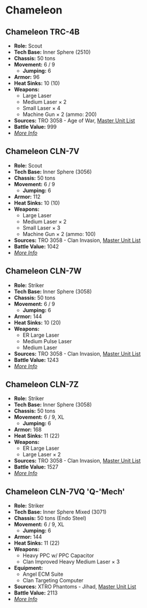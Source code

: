 # Chameleon
## Chameleon TRC-4B
- **Role:** Scout
- **Tech Base:** Inner Sphere (2510)
- **Chassis:** 50 tons
- **Movement:** 6 / 9
  - **Jumping:** 6
- **Armor:** 96
- **Heat Sinks:** 10 (10)
- **Weapons:**
  - Large Laser
  - Medium Laser × 2
  - Small Laser × 4
  - Machine Gun × 2 (ammo: 200)
- **Sources:** TRO 3058 - Age of War, [Master Unit List](http://masterunitlist.info/Unit/Details/546/chameleon-trc-4b)
- **Battle Value:** 999
- [*More Info*](chameleon/chameleon_trc-4b.md)

## Chameleon CLN-7V
- **Role:** Scout
- **Tech Base:** Inner Sphere (3056)
- **Chassis:** 50 tons
- **Movement:** 6 / 9
  - **Jumping:** 6
- **Armor:** 112
- **Heat Sinks:** 10 (10)
- **Weapons:**
  - Large Laser
  - Medium Laser × 2
  - Small Laser × 3
  - Machine Gun × 2 (ammo: 100)
- **Sources:** TRO 3058 - Clan Invasion, [Master Unit List](http://masterunitlist.info/Unit/Details/543/chameleon-cln-7v)
- **Battle Value:** 1042
- [*More Info*](chameleon/chameleon_cln-7v.md)

## Chameleon CLN-7W
- **Role:** Striker
- **Tech Base:** Inner Sphere (3058)
- **Chassis:** 50 tons
- **Movement:** 6 / 9
  - **Jumping:** 6
- **Armor:** 144
- **Heat Sinks:** 10 (20)
- **Weapons:**
  - ER Large Laser
  - Medium Pulse Laser
  - Medium Laser
- **Sources:** TRO 3058 - Clan Invasion, [Master Unit List](http://masterunitlist.info/Unit/Details/544/chameleon-cln-7w)
- **Battle Value:** 1243
- [*More Info*](chameleon/chameleon_cln-7w.md)

## Chameleon CLN-7Z
- **Role:** Striker
- **Tech Base:** Inner Sphere (3058)
- **Chassis:** 50 tons
- **Movement:** 6 / 9, XL
  - **Jumping:** 6
- **Armor:** 168
- **Heat Sinks:** 11 (22)
- **Weapons:**
  - ER Large Laser
  - Large Laser × 2
- **Sources:** TRO 3058 - Clan Invasion, [Master Unit List](http://masterunitlist.info/Unit/Details/545/chameleon-cln-7z)
- **Battle Value:** 1527
- [*More Info*](chameleon/chameleon_cln-7z.md)

## Chameleon CLN-7VQ 'Q-'Mech'
- **Role:** Striker
- **Tech Base:** Inner Sphere Mixed (3071)
- **Chassis:** 50 tons (Endo Steel)
- **Movement:** 6 / 9, XL
  - **Jumping:** 6
- **Armor:** 144
- **Heat Sinks:** 11 (22)
- **Weapons:**
  - Heavy PPC w/ PPC Capacitor
  - Clan Improved Heavy Medium Laser × 3
- **Equipment:**
  - Angel ECM Suite
  - Clan Targeting Computer
- **Sources:** XTRO Phantoms - Jihad, [Master Unit List](http://masterunitlist.info/Unit/Details/5601/chameleon-cln-7vq-q-mech)
- **Battle Value:** 2113
- [*More Info*](chameleon/chameleon_cln-7vq_'q-'mech'.md)

